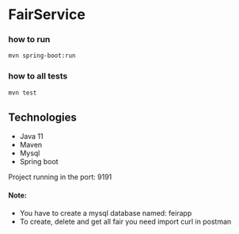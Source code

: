 # FairService



### how to run

```bash
mvn spring-boot:run
```

### how to all tests

```bash
mvn test
```

## Technologies

* Java 11
* Maven
* Mysql
* Spring boot


Project running in the port: 9191



#### Note:
* You have to create a mysql database named: feirapp
* To create, delete and get all fair you need import curl in postman

